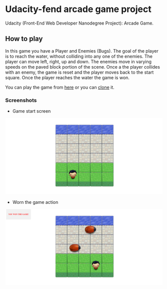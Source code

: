 # Udacity-fend arcade game project

Udacity (Front-End Web Developer Nanodegree Project): Arcade Game.

## How to play

In this game you have a Player and Enemies (Bugs). The goal of the player is to reach the water, without colliding into any one of the enemies. The player can move left, right, up and down. The enemies move in varying speeds on the paved block portion of the scene. Once a the player collides with an enemy, the game is reset and the player moves back to the start square. Once the player reaches the water the game is won.

You can play the game from [here](https://magdi-mohammed.github.io/udacity-fend-project-classic-arcade-game/)
or you can [clone](https://github.com/magdi-mohammed/udacity-fend-project-classic-arcade-game) it.

### Screenshots

-   Game start screen

![Start Screen](screenshots/start-game.png "start screen")

-   Worn the game action

![Won Game](screenshots/won-game.png "Won Game")